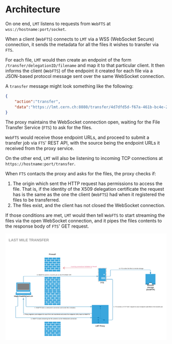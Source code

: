 # Architecture

On one end, `LMT` listens to requests from `WebFTS` at `wss://hostname:port/socket`.

When a client (`WebFTS`) connects to `LMT` via a WSS (WebSocket Secure) connection, it sends the metadata for all the files it wishes to transfer via `FTS`.

For each file, `LMT` would then create an endpoint of the form `/transfer/delegationID/filename` and map it to that particular client.
It then informs the client (`WebFTS`) of the endpoint it created for each file via a JSON-based protocol message sent over the same WebSocket connection.

A `transfer` message might look something like the following:
```json
{
    "action":"transfer",
    "data":"https://lmt.cern.ch:8080/transfer/4d7dfd5d-f67a-461b-bc4e-20bf4a24c638/transfer.tar.gz"
}
```
The proxy maintains the WebSocket connection open, waiting for the File Transfer Service (`FTS`) to ask for the files.

`WebFTS` would receive those endpoint URLs, and proceed to submit a transfer job via `FTS`' REST API, with the source being the endpoint URLs it received from the proxy service.


On the other end, `LMT` will also be listening to incoming TCP connections at `https://hostname:port/transfer`.

When `FTS` contacts the proxy and asks for the files, the proxy checks if:
1. The origin which sent the HTTP request has permissions to access the file. That is, if the identity of the X509 delegation certificate the request has is the same as the one the client (`WebFTS`) had when it registered the files to be transferred.
2. The files exist, and the client has not closed the WebSocket connection.


If those conditions are met, `LMT` would then tell `WebFTS` to start streaming the files via the open WebSocket connection, and it pipes the files contents to the response body of `FTS`' GET request.


![alt text](diagram.png "LMT's Architecture")
